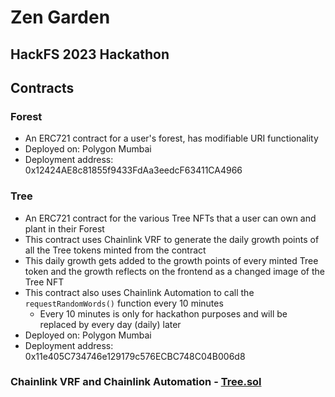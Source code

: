 # Zen Garden
## HackFS 2023 Hackathon

## Contracts

### Forest
- An ERC721 contract for a user's forest, has modifiable URI functionality
- Deployed on: Polygon Mumbai
- Deployment address: 0x12424AE8c81855f9433FdAa3eedcF63411CA4966

### Tree
- An ERC721 contract for the various Tree NFTs that a user can own and plant in their Forest
- This contract uses Chainlink VRF to generate the daily growth points of all the Tree tokens minted from the contract
- This daily growth gets added to the growth points of every minted Tree token and the growth reflects on the frontend as a changed image of the Tree NFT
- This contract also uses Chainlink Automation to call the ```requestRandomWords()``` function every 10 minutes
  - Every 10 minutes is only for hackathon purposes and will be replaced by every day (daily) later 
- Deployed on: Polygon Mumbai
- Deployment address: 0x11e405C734746e129179c576ECBC748C04B006d8

### Chainlink VRF and Chainlink Automation - [Tree.sol](https://github.com/Plants-And-Pillars/chainlink-spring-hack/blob/main/hardhat/contracts/Tree.sol)
